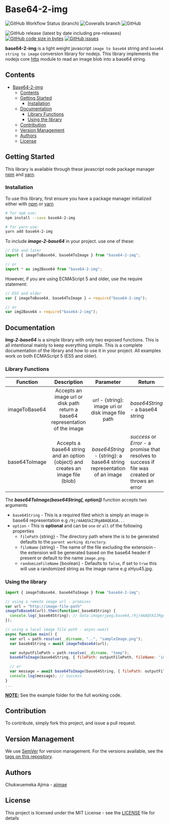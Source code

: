 # Base64-2-img

![GitHub Workflow Status (branch)](https://img.shields.io/github/workflow/status/ajimae/base64-2-img/qa/master) ![Coveralls branch](https://img.shields.io/coveralls/github/ajimae/base64-2-img/master) ![GitHub](https://img.shields.io/github/license/ajimae/base64-2-img)

![GitHub release (latest by date including pre-releases)](https://img.shields.io/github/v/release/ajimae/base64-2-img?color=%23D8B024&include_prereleases) [![GitHub code size in bytes](https://img.shields.io/github/languages/code-size/ajimae/base64-2-img)](https://github/languages/code-size/ajimae/base64-2-img) [![GitHub issues](https://img.shields.io/github/issues/ajimae/base64-2-img)](https://github.com/ajimae/base64-2-img/issues)


**base64-2-img** is a light weight javascript `image to base64` string and `base64 string to image` conversion library for nodejs. This library implements the nodejs core [http](https://nodejs.org/api/http.html) module to read an image blob into a base64 string.

## Contents

* [Base64-2-img](#Base64-2-img)
  * [Contents](#contents)
  <!-- * [Changes Log (What's New)](#changes-log-whats-new) -->
  * [Getting Started](#getting-started)
    * [Installation](#installation)
  * [Documentation](#documentation)
    * [Library Functions](#library-functions)
    * [Using the library](#using-the-library)
  * [Contribution](#contribution)
  * [Version Management](#version-management)
  * [Authors](#authors)
  * [License](#license)

<!-- ## Changes Log (What's New)

For full changelog, please refers to [CHANGELOG](CHANGELOG.md) file. -->

## Getting Started

This library is available through these javascript node package manager [npm](https://www.npmjs.org/) and [yarn](https://www.yarnpkg.com/).

### Installation
To use this library, first ensure you have a package manager initialized either with [npm](https://www.npmjs.org/) or [yarn](https://www.yarnpkg.com/)

```bash
# for npm use:
npm install --save base64-2-img

# for yarn use:
yarn add base64-2-img
```

To include **_image-2-base64_** in your project. use one of these:

```js
// ES6 and later
import { imageToBase64, base64ToImage } from "base64-2-img";

// or
import * as img2Base64 from "base64-2-img";
```

However, if you are using ECMAScript 5 and older, use the require statement:

```js
// ES5 and older
var { imageToBase64, base64ToImage } = require("base64-2-img");

// or
var img2Base64 = require("base64-2-img");
```

## Documentation

**_Img-2-base64_** is a simple library with only two exposed functions. This is all intentional mainly to keep everything simple. This is a complete documentation of the library and how to use it in your project. All examples work on both ECMAScript 5 (ES5 and older).

### Library Functions


| Function      |                               Description                                      |                                Parameter                                |      Return                          |
| ------------- | :----------------------------------------------------------------------------: | :---------------------------------------------------------------------: | -------------------------------------|
| imageToBase64 | Accepts an image url or disk path return a base64 representation of the image  |  *_url_* - {string}: image uri or disk image file path                  | *_base64String_* - a base64 string   |
| base64ToImage | Accepts a base64 string and an option {object} and creates an image file (blob)|  *_base64String_* - {string}: a base64 string representation of an image| *_success_* or *_Error_* - a promise that resolves to success if file was created or throws an error |

The _**base64ToImage(base64String[, option])**_ function accepts two arguments

- `base64String` - This is a required filed which is simply an image in base64 representation e.g `/9j/4AAQSkZJRgABAQEASA...`
- `option` - This is **optional** and can be `one` or `all` of the following properties
  - `filePath` {string} - The directory path where the is to be generated defaults to the `parent working directory`.
  - `fileName` {string} - The name of the file excluding the extensioin - the extension will be generated based on the base64 header if present or default to the name `image.png`.
  - `randomizeFileName` {boolean} - Defaults to `false`, if set to `true` this will use a randomized string as the image name e.g xHyu45.jpg.

### Using the library

```javascript
import { imageToBase64, base64ToImage } from "base64-2-img";

// using a remote image url - promises
var url = "http://image-file-path"
imageToBase64(url).then(function(_base64String) {
  console.log(_base64String); // data:image/jpeg;base64,/9j/4AAQSkZJRgABAQEASA...
});

// using a local image file path - async-await
async function main() {
  var url = path.resolve(__dirname, "..", "sampleImage.png");
  var base64String = await imageToBase64(url);

  var outputFilePath = path.resolve(__dirname, "temp");
  base64ToImage(base64String, { filePath: outputFilePath, fileName: 'img' }); // success and create a file at temp/img.png or temp/img.jpg.

  // or
  var message = await base64ToImage(base64String, { filePath: outputFilePath, fileName: 'img' });
  console.log(message); // success
}
...

```
**<u>NOTE:</u>** See the example folder for the full working code.

## Contribution
To contribute, simply fork this project, and issue a pull request.

## Version Management
We use [SemVer](http://semver.org/) for version management. For the versions available, see the [tags on this repository](https://github.com/ajimae/base64-2-img/tags).

## Authors
Chukwuemeka Ajima - [ajimae](https://github.com/ajimae)

<!-- Feel free to include a CONTRIBUTORS.md file and modify this contributors secion -->
<!-- See also the list of [contributors](CONTRIBUTORS) who participated in this project. -->

## License
This project is licensed under the MIT License - see the [LICENSE](LICENSE) file for details
